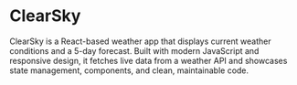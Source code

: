 # ClearSky
ClearSky is a React-based weather app that displays current weather conditions and a 5-day forecast. Built with modern JavaScript and responsive design, it fetches live data from a weather API and showcases state management, components, and clean, maintainable code.
